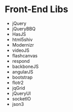 # Front-End Libs
- jQuery
- jQueryBBQ
- HasJS
- html5shiv
- Modernizr
- videoJS
- flashcanvas
- respond
- backboneJS
- angularJS
- bootstrap
- flotr2
- jqGrid
- jQueryUI
- socketIO
- json3